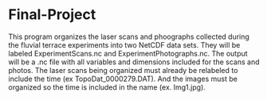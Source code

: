 # Final-Project
This program organizes the laser scans and phoographs collected during the fluvial terrace experiments into two NetCDF data sets.
They will be labeled ExperimentScans.nc and ExperimentPhotographs.nc. 
The output will be a .nc file with all variables and dimensions included for the scans and photos.
The laser scans being organized must already be relabeled to include the time (ex TopoDat_0000279.DAT).
And the images must be organized so the time is included in the name (ex. Img1.jpg).
